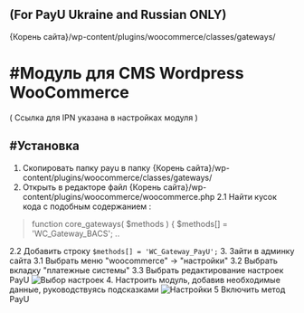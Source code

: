 (For PayU Ukraine and Russian ONLY)
-------
{Корень сайта}/wp-content/plugins/woocommerce/classes/gateways/


#Модуль для CMS Wordpress WooCommerce
======

( Ссылка для IPN указана в настройках модуля )

#Установка
-------------
1. Скопировать папку payu в папку {Корень сайта}/wp-content/plugins/woocommerce/classes/gateways/
2. Открыть в редакторе файл {Корень сайта}/wp-content/plugins/woocommerce/woocommerce.php
2.1 Найти кусок кода с подобным содержанием :
>	function core_gateways( $methods ) {
>		$methods[] = 'WC_Gateway_BACS'; 
>		..

2.2 Добавить строку  `$methods[] = 'WC_Gateway_PayU';`
3. Зайти в админку сайта
3.1 Выбрать меню "woocommerce" -> "настройки"
3.2 Выбрать вкладку "платежные системы"
3.3 Выбрать редактирование настроек PayU
![Выбор настроек][0]
4. Настроить модуль, добавив необходимые данные, руководствуясь подсказками
![Настройки][1]
5 Включить метод PayU



[0]: https://raw.github.com/PayUUA/Wordpress_Woocommerce/master/choose_settings.png
[1]: https://raw.github.com/PayUUA/Wordpress_Woocommerce/master/settings.png
